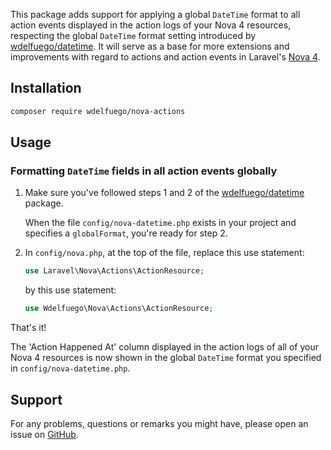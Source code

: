 This package adds support for applying a global `DateTime` format to all action events displayed in the action logs of your Nova 4 resources, respecting the global `DateTime` format setting introduced by [wdelfuego/datetime](https://github.com/wdelfuego/nova-datetime). It will serve as a base for more extensions and improvements with regard to actions and action events in Laravel's [Nova 4](https://nova.laravel.com).

## Installation
```sh
composer require wdelfuego/nova-actions
```
  
## Usage

### Formatting `DateTime` fields in all action events globally
1. Make sure you've followed steps 1 and 2 of the [wdelfuego/datetime](https://github.com/wdelfuego/nova-datetime) package. 
	
	When the file `config/nova-datetime.php` exists in your project and specifies a `globalFormat`, you're ready for step 2.

2. In `config/nova.php`, at the top of the file, replace this use statement:

	```php
	use Laravel\Nova\Actions\ActionResource;
	```

	by this use statement:

	```php
	use Wdelfuego\Nova\Actions\ActionResource;
	```

That's it!

The 'Action Happened At' column displayed in the action logs of all of your Nova 4 resources is now shown in the global `DateTime` format you specified in `config/nova-datetime.php`.


## Support

For any problems, questions or remarks you might have, please open an issue on [GitHub](https://github.com/wdelfuego/nova-actions).